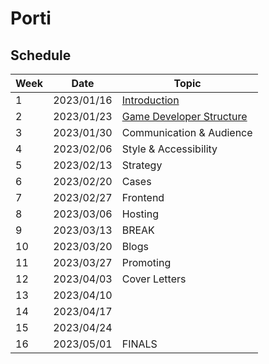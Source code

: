 # Porti

## Schedule

| Week | Date       | Topic                                              |
|------|------------|----------------------------------------------------|
| 1    | 2023/01/16 | [Introduction](01-introduction/README.md)          |
| 2    | 2023/01/23 | [Game Developer Structure](02-structure/README.md) |
| 3    | 2023/01/30 | Communication & Audience                           |
| 4    | 2023/02/06 | Style & Accessibility                              |
| 5    | 2023/02/13 | Strategy                                           |
| 6    | 2023/02/20 | Cases                                              |
| 7    | 2023/02/27 | Frontend                                           |
| 8    | 2023/03/06 | Hosting                                            |
| 9    | 2023/03/13 | BREAK                                              |
| 10   | 2023/03/20 | Blogs                                              |
| 11   | 2023/03/27 | Promoting                                          |
| 12   | 2023/04/03 | Cover Letters                                      |
| 13   | 2023/04/10 |                                                    |
| 14   | 2023/04/17 |                                                    |
| 15   | 2023/04/24 |                                                    |
| 16   | 2023/05/01 | FINALS                                             |
